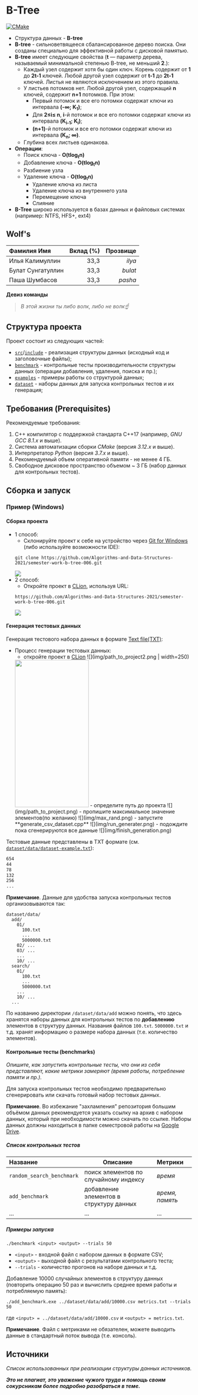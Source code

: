 # B-Tree

[![CMake](https://github.com/Sungatullin/semester-work-b-tree-006/actions/workflows/cmake.yml/badge.svg)](https://github.com/Sungatullin/semester-work-b-tree-006/actions/workflows/cmake.yml)

- Структура данных - **B-tree**
- **B-tree** - сильноветвящееся сбалансированное дерево поиска. Они созданы специально для эффективной работы с дисковой памятью.
- **B-tree** имеет следующие свойства (**t** — параметр дерева, называемый минимальной степенью B-tree, не меньший **2**.):
  - Каждый узел содержит хотя бы один ключ. Корень содержит от **1** до **2t-1** ключей. Любой другой узел содержит от **t-1** до **2t-1** ключей. Листья не являются исключением из этого правила.
  - У листьев потомков нет. Любой другой узел, содержащий **n** ключей, содержит **n+1** потомков. При этом:
    - Первый потомок и все его потомки содержат ключи из интервала **(-∞; K<sub>1</sub>)**;
    - Для **2≤i≤ n**, **i**-й потомок и все его потомки содержат ключи из интервала **(K<sub>i-1</sub>; K<sub>i</sub>)**;
    - **(n+1)**-й потомок и все его потомки содержат ключи из интервала **(K<sub>n</sub>; ∞)**.
  - Глубина всех листьев одинакова.
- **Операции**:
  - Поиск ключа - **O(tlog<sub>t</sub>n)**
  - Добавление ключа - **O(tlog<sub>t</sub>n)**
  - Разбиение узла
  - Удаление ключа - **O(tlog<sub>t</sub>n)**
    - Удаление ключа из листа
    - Удаление ключа из внутреннего узла
    - Перемещение ключа
    - Слияние
- **B-Tree** широко используется в базах данных и файловых системах (например: NTFS, HFS+, ext4) 

## Wolf's

| Фамилия Имя   | Вклад (%) | Прозвище              |
| :---          |   ---:    |  ---:                 |
| Илья Калимуллин   | 33,3        |  _ilya_               |
| Булат Сунгатуллин   | 33,3        |  _bulat_ |
| Паша Шумбасов   | 33,3        |  _pasha_         |

**Девиз команды**
> _В этой жизни ты либо волк, либо не волк☝_

## Структура проекта

Проект состоит из следующих частей:

- [`src`](src)/[`include`](include) - реализация структуры данных (исходный код и заголовочные файлы);
- [`benchmark`](benchmark) - контрольные тесты производительности структуры данных (операции добавления, удаления,
  поиска и пр.);
- [`examples`](examples) - примеры работы со структурой данных;
- [`dataset`](dataset) - наборы данных для запуска контрольных тестов и их генерация;

## Требования (Prerequisites)

Рекомендуемые требования:

1. С++ компилятор c поддержкой стандарта C++17 (например, _GNU GCC 8.1.x_ и выше).
2. Система автоматизации сборки _CMake_ (версия _3.12.x_ и выше).
3. Интерпретатор _Python_ (версия _3.7.x_ и выше).
4. Рекомендуемый объем оперативной памяти - не менее 4 ГБ.
5. Свободное дисковое пространство объемом ~ 3 ГБ (набор данных для контрольных тестов).

## Сборка и запуск

### Пример (Windows)

#### Сборка проекта
- 1 способ:
  - Склонируйте проект к себе на устройство через [Git for Windows](https://gitforwindows.org/) (либо используйте возможности IDE):
  ```shell
  git clone https://github.com/Algorithms-and-Data-Structures-2021/semester-work-b-tree-006.git
  ```
  ![](img/git_clone.png)
- 2 способ:
  - Откройте проект в [CLion](https://www.jetbrains.com/ru-ru/clion/), используя URL:
  ```shell
  https://github.com/Algorithms-and-Data-Structures-2021/semester-work-b-tree-006.git
  ```
  ![](img/path_to_project2.png)
  
#### Генерация тестовых данных

Генерация тестового набора данных в
формате [Text file(TXT)](https://en.wikipedia.org/wiki/Text_file):

- Процесс генерации тестовых данных:
  - откройте проект в [CLion](https://www.jetbrains.com/ru-ru/clion/)
  ![](img/path_to_project2.png | width=250)
  <img src="https://camo.githubusercontent.com/..." data-canonical-src="img/path_to_project2.png" width="200" height="400" />
  - определите путь до проекта
  ![](img/path_to_project.png)
  - пропишите максимальное значение элементов(по желанию)
  ![](img/max_rand.png)
  - запустите **generate_csv_dataset.cpp**
  ![](img/run_generater.png)
  - подождите пока сгенерируются все данные
  ![](img/finish_generation.png)

Тестовые данные представлены в TXT формате (см.
[`dataset/data/dataset-example.txt`](dataset/data/dataset-example.txt)):

```txt
654
44
78
132
256
...
```

**Примечание**. Данные для удобства запуска контрольных тестов организовываются так:

```shell
dataset/data/
  add/
    01/
      100.txt
      ...
      5000000.txt
    02/ ...
    03/ ...
    ...
    10/ ...
  search/
    01/
      100.txt
      ...
      5000000.txt
    ...
    10/ ...
  ...
```

По названию директории `/dataset/data/add` можно понять, что здесь хранятся наборы данных для контрольных тестов по
**добавлению** элементов в структуру данных. Названия файлов `100.txt`. `5000000.txt` и т.д. хранят информацию о размере набора данных (т.е. количество элементов). 

#### Контрольные тесты (benchmarks)

_Опишите, как запустить контрольные тесты, что они из себя представляют, какие метрики замеряют (время работы,
потребление памяти и пр.)._

Для запуска контрольных тестов необходимо предварительно сгенерировать или скачать готовый набор тестовых данных.

**Примечание**. Во избежание "захламления" репозитория большим объёмом данных рекомендуется указать ссылку на архив с
набором данных, который при необходимости можно скачать по ссылке. Наборы данных должны находиться в папке семестровой
работы на [Google Drive](https://drive.google.com/drive/folders/17-qridbMXFnz3E-6UjOj0WD1H0jWtpz3?usp=sharing).

##### Список контрольных тестов

| Название                  | Описание                                | Метрики         |
| :---                      | ---                                     | :---            |
| `random_search_benchmark` | поиск элементов по случайному индексу   | _время_         |
| `add_benchmark`           | добавление элементов в структуру данных | _время, память_ |
| ...                       | ...                                     | ...             |

##### Примеры запуска

```shell
./benchmark <input> <output> --trials 50
```

- `<input>` - входной файл с набором данных в формате CSV;
- `<output>` - выходной файл с результатами контрольного теста;
- `--trials` - количество прогонов на наборе данных и т.д.

Добавление 10000 случайных элементов в структуру данных (повторить операцию 50 раз и вычислить среднее время работы и
потребляемую память):

```
./add_benchmark.exe ../dataset/data/add/10000.csv metrics.txt --trials 50
``` 

где `<input> = ../dataset/data/add/10000.csv` и `<output> = metrics.txt`.

**Примечание**. Файл с метриками не обязателен, можете выводить данные в стандартный поток вывода (т.е. консоль).

## Источники

_Список использованных при реализации структуры данных источников._

_**Это не плагиат, это уважение чужого труда и помощь своим сокурсникам более подробно разобраться в теме.**_

